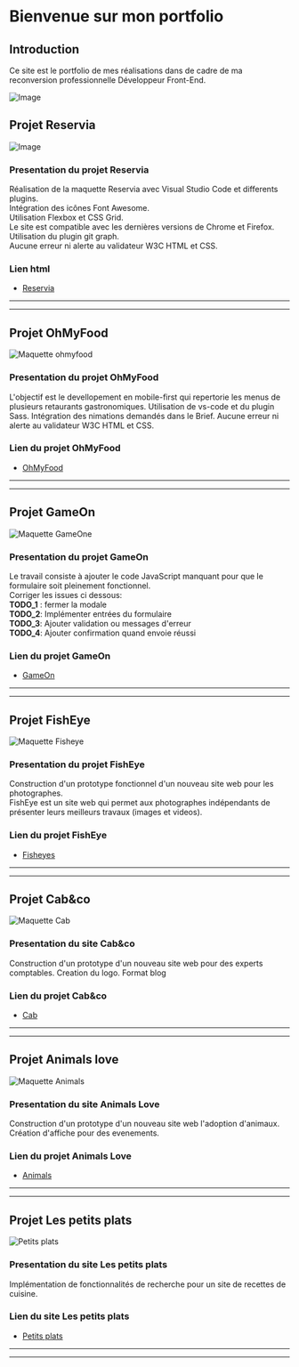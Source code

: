 # Bienvenue sur mon portfolio

## **Introduction**

Ce site est le portfolio de mes réalisations dans de cadre de ma reconversion professionnelle Développeur Front-End.

![Image](./photos/presentation.png)

## **Projet Reservia**

![Image](./photos/reservia.jpg)

### Presentation du projet Reservia

Réalisation de la maquette Reservia avec Visual Studio Code et differents plugins.  
Intégration des icônes Font Awesome.  
Utilisation Flexbox et CSS Grid.  
Le site est compatible avec les dernières versions de Chrome et Firefox.  
Utilisation du plugin git graph.  
Aucune erreur ni alerte au validateur W3C HTML et CSS.  

### Lien html

* [Reservia](https://melaniemdm.github.io/Projet_2_Reservia/Reservia.html)

---
---

## **Projet OhMyFood**

![Maquette ohmyfood](./photos/capture_omf_readme.png)

### Presentation du projet OhMyFood

L'objectif est le devellopement en mobile-first qui repertorie les menus de plusieurs retaurants gastronomiques.
Utilisation de vs-code et du plugin Sass.
Intégration des nimations demandés dans le Brief.
Aucune erreur ni alerte au validateur W3C HTML et CSS.

### Lien du projet OhMyFood

* [OhMyFood](https://melaniemdm.github.io/Projet_3_ohmyfood/)

---
---

## **Projet GameOn**

![Maquette GameOne](./photos/capture_GameOn_readme.png)

### Presentation du projet GameOn

Le travail consiste à ajouter le code JavaScript manquant pour que le formulaire soit pleinement fonctionnel.  
Corriger les issues ci dessous:  
**TODO_1** : fermer la modale  
**TODO_2**: Implémenter entrées du formulaire  
**TODO_3**: Ajouter validation ou messages d'erreur  
**TODO_4**: Ajouter confirmation quand envoie réussi  

### Lien du projet GameOn

* [GameOn](https://melaniemdm.github.io/GameOn-website-FR/starterOnly/)

---
---

## **Projet FishEye**

![Maquette Fisheye](./photos/capture_Fisheye.png)

### Presentation du projet FishEye

Construction d'un prototype fonctionnel d'un nouveau site web pour les photographes.  
FishEye est un site web qui permet aux photographes indépendants de présenter leurs meilleurs travaux (images et videos).

### Lien du projet  FishEye

* [Fisheyes](https://melaniemdm.github.io/fisheye/)
  
---
---

## **Projet Cab&co**

![Maquette Cab](./photos/capture_cab-copie.png)

### Presentation du site Cab&co

Construction d'un prototype d'un nouveau site web pour des experts comptables.
Creation du logo.
Format blog

### Lien du projet Cab&co

* [Cab](https://melaniemdm.github.io/Cab_And_co/)

---
---

## **Projet Animals love**

![Maquette Animals](./photos/Capture_animalsLove.png)

### Presentation du site Animals Love

Construction d'un prototype d'un nouveau site web l'adoption d'animaux.
Création d'affiche pour des evenements.

### Lien du projet Animals Love

* [Animals](https://melaniemdm.github.io/animals-love/)

---
---

## **Projet Les petits plats**

![Petits plats](./photos/CapturePetitsPlats.png)

### Presentation du site Les petits plats

Implémentation de fonctionnalités de recherche pour un site de recettes de cuisine.

### Lien du site Les petits plats

* [Petits plats](https://melaniemdm.github.io/les_Petits_Plats/)

---
---
